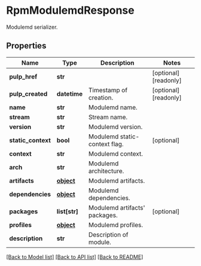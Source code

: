 # RpmModulemdResponse

Modulemd serializer.
## Properties
Name | Type | Description | Notes
------------ | ------------- | ------------- | -------------
**pulp_href** | **str** |  | [optional] [readonly] 
**pulp_created** | **datetime** | Timestamp of creation. | [optional] [readonly] 
**name** | **str** | Modulemd name. | 
**stream** | **str** | Stream name. | 
**version** | **str** | Modulemd version. | 
**static_context** | **bool** | Modulemd static-context flag. | [optional] 
**context** | **str** | Modulemd context. | 
**arch** | **str** | Modulemd architecture. | 
**artifacts** | [**object**](.md) | Modulemd artifacts. | 
**dependencies** | [**object**](.md) | Modulemd dependencies. | 
**packages** | **list[str]** | Modulemd artifacts&#39; packages. | [optional] 
**profiles** | [**object**](.md) | Modulemd profiles. | 
**description** | **str** | Description of module. | 

[[Back to Model list]](../README.md#documentation-for-models) [[Back to API list]](../README.md#documentation-for-api-endpoints) [[Back to README]](../README.md)


